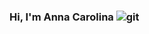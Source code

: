 ### Hi, I'm Anna Carolina ![git](https://user-images.githubusercontent.com/40298607/114101347-fc966680-989b-11eb-8342-1148bd1a3aa9.gif)

<!--
**accorado/accorado** is a ✨ _special_ ✨ repository because its `README.md` (this file) appears on your GitHub profile.
---

👽 About me 

- 🎓   BCompSc in Federal University of Goiás.
- 💼   Currently working as a QA.
- 💓  Passionate with problem solving and daily routines automation
- 🌱 I’m currently learning about A.I, Automated Testing Frameworks.

🛠   Tech Stack
- 💻 &nbsp;
  ![C](https://img.shields.io/badge/C-00599C?style=for-the-badge&logo=c&logoColor=white)
  ![Java] (https://img.shields.io/badge/Java-ED8B00?style=for-the-badge&logo=java&logoColor=white)
- 🌐 &nbsp;
  ![HTML5](https://img.shields.io/badge/HTML5-E34F26?style=for-the-badge&logo=html5&logoColor=white)
  ![CSS](https://img.shields.io/badge/CSS-239120?&style=for-the-badge&logo=css3&logoColor=white)
  ![JavaScript](https://img.shields.io/badge/JavaScript-F7DF1E?style=for-the-badge&logo=javascript&logoColor=black)
  ![Bootstrap](https://img.shields.io/badge/Bootstrap-563D7C?style=for-the-badge&logo=bootstrap&logoColor=white)
  ![Node.js](https://img.shields.io/badge/-Node.js-333333?style=flat&logo=node.js)
- ⚙️ &nbsp;
  ![Git](https://img.shields.io/badge/-Git-333333?style=flat&logo=git)
  ![GitHub](https://img.shields.io/badge/-GitHub-333333?style=flat&logo=github)
  
 - 🔧 &nbsp;
  ![Visual Studio Code](https://img.shields.io/badge/Visual_Studio_Code-0078D4?style=for-the-badge&logo=visual%20studio%20code&logoColor=white)
  
 - 🛢 &nbsp;
  ![Postgress](https://img.shields.io/badge/PostgreSQL-316192?style=for-the-badge&logo=postgresql&logoColor=white)
  !MySQL] (https://img.shields.io/badge/MySQL-00000F?style=for-the-badge&logo=mysql&logoColor=white)
- 🖥 &nbsp;
  ![GIMP](https://img.shields.io/badge/-Gimp-333333?style=flat&logo=gimp)
  ![Inkscape](https://img.shields.io/badge/-Inkscape-333333?style=flat&logo=Inkscape)


<br>
<br>
<br>
<br>

<a href="https://github.com/accorado">
  <img height="180em" src="https://github-readme-stats.vercel.app/api?username=accorado&theme=dark&show_icons=true&count_private=true" />
  <img height="180em" src="https://github-readme-stats.vercel.app/api/top-langs/?username=accorado&theme=dark&layout=compact&count_private=true" />
</a>



---

Feito com 💜 por Anna Carolina 👋💻 Entre em contato!


[<img src="https://img.shields.io/badge/linkedin-%230077B5.svg?&style=for-the-badge&logo=linkedin&logoColor=white" />](https://www.linkedin.com/in/accorado)
